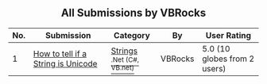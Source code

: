 ﻿<div align="center">

## All Submissions by VBRocks

</div>

No.  | Submission | Category | By   | User Rating
---- | ---------- | -------- | ---- | -----------
1 | [How to tell if a String is Unicode<br />](https://github.com/Planet-Source-Code/vbrocks-how-to-tell-if-a-string-is-unicode__10-5659) | [Strings<br /><sup>.Net (C#, VB.net)</sup>](../ByCategory/strings__10-26.md) | VBRocks | 5.0 (10 globes from 2 users)
